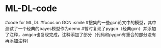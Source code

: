 # ML-DL-code
#code for ML,DL
#focus on GCN :smile
#搜集的一些gcn论文中的模型，其中测试了一个经典的bayes模型作为demo
#暂时复现了pygcn（经典gcn）并添加了注释，amgcn也复现完成，注释添加了部分（代码和pygcn有重合的部分没有再添加注释）
